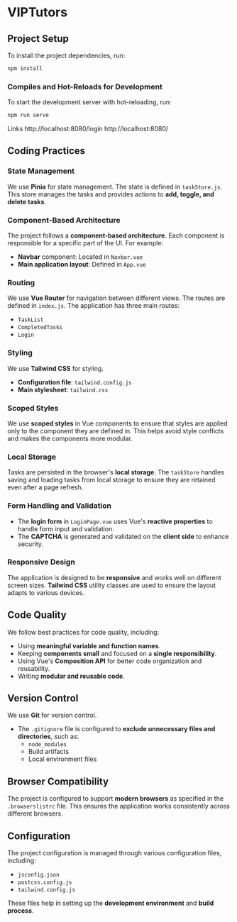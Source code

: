 # VIPTutors

## Project Setup

To install the project dependencies, run:

```sh
npm install
```

### Compiles and Hot-Reloads for Development

To start the development server with hot-reloading, run:

```sh
npm run serve
```

Links
http://localhost:8080/login
http://localhost:8080/

## Coding Practices

### State Management
We use **Pinia** for state management. The state is defined in `taskStore.js`. This store manages the tasks and provides actions to **add, toggle, and delete tasks**.

### Component-Based Architecture
The project follows a **component-based architecture**. Each component is responsible for a specific part of the UI. For example:
- **Navbar** component: Located in `Navbar.vue`
- **Main application layout**: Defined in `App.vue`

### Routing
We use **Vue Router** for navigation between different views. The routes are defined in `index.js`. The application has three main routes:
- `TaskList`
- `CompletedTasks`
- `Login`

### Styling
We use **Tailwind CSS** for styling.
- **Configuration file**: `tailwind.config.js`
- **Main stylesheet**: `tailwind.css`

### Scoped Styles
We use **scoped styles** in Vue components to ensure that styles are applied only to the component they are defined in. This helps avoid style conflicts and makes the components more modular.

### Local Storage
Tasks are persisted in the browser's **local storage**. The `taskStore` handles saving and loading tasks from local storage to ensure they are retained even after a page refresh.

### Form Handling and Validation
- The **login form** in `LoginPage.vue` uses Vue's **reactive properties** to handle form input and validation.
- The **CAPTCHA** is generated and validated on the **client side** to enhance security.

### Responsive Design
The application is designed to be **responsive** and works well on different screen sizes. **Tailwind CSS** utility classes are used to ensure the layout adapts to various devices.

## Code Quality
We follow best practices for code quality, including:
- Using **meaningful variable and function names**.
- Keeping **components small** and focused on a **single responsibility**.
- Using Vue's **Composition API** for better code organization and reusability.
- Writing **modular and reusable code**.

## Version Control
We use **Git** for version control.
- The `.gitignore` file is configured to **exclude unnecessary files and directories**, such as:
  - `node_modules`
  - Build artifacts
  - Local environment files

## Browser Compatibility
The project is configured to support **modern browsers** as specified in the `.browserslistrc` file. This ensures the application works consistently across different browsers.

## Configuration
The project configuration is managed through various configuration files, including:
- `jsconfig.json`
- `postcss.config.js`
- `tailwind.config.js`

These files help in setting up the **development environment** and **build process**.

